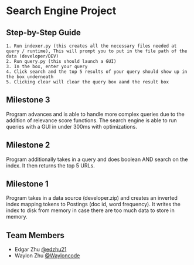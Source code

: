 # Search Engine Project

## Step-by-Step Guide
    1. Run indexer.py (this creates all the necessary files needed at query / runtime), This will prompt you to put in the file path of the data (developer/DEV)
    2. Run query.py (this should launch a GUI)
    3. In the box, enter your query
    4. Click search and the top 5 results of your query should show up in the box underneath
    5. Clicking clear will clear the query box aand the result box

## Milestone 3
Program advances and is able to handle more complex queries due to the addition of relevance score functions. The search engine is able to run queries with a GUI in under 300ms with optimizations.

## Milestone 2
Program additionally takes in a query and does boolean AND search on the index. It then returns the top 5 URLs.

## Milestone 1
Program takes in a data source (developer.zip) and creates an inverted index mapping tokens to Postings (doc id, word frequency). It writes the index to disk from memory in case there are too much data to store in memory.

## Team Members

- Edgar Zhu [@edzhu21](https://www.github.com/edzhu21)
- Waylon Zhu [@Wayloncode](https://www.github.com/Wayloncode)
